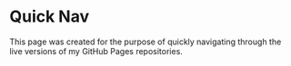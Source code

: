 # Quick Nav

This page was created for the purpose of quickly navigating through the live versions of my GitHub Pages repositories.


